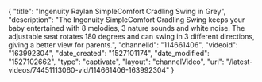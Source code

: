 {
    "title": "Ingenuity Raylan SimpleComfort Cradling Swing in Grey",
    "description": "The Ingenuity SimpleComfort Cradling Swing keeps your baby entertained with 8 melodies, 3 nature sounds and white noise. The adjustable seat rotates 180 degrees and can swing in 3 different directions, giving a better view for parents.",
    "channelid": "114661406",
    "videoid": "163992304",
    "date_created": "1527101174",
    "date_modified": "1527102662",
    "type": "captivate",
    "layout": "channelVideo",
    "url": "\/latest-videos\/74451113060-vid\/114661406-163992304"
}